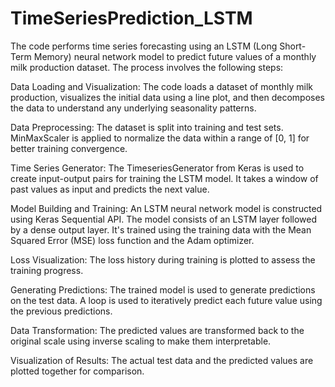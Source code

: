# TimeSeriesPrediction_LSTM
The code performs time series forecasting using an LSTM (Long Short-Term Memory) neural network model to predict future values of a monthly milk production dataset. The process involves the following steps:

Data Loading and Visualization: The code loads a dataset of monthly milk production, visualizes the initial data using a line plot, and then decomposes the data to understand any underlying seasonality patterns.

Data Preprocessing: The dataset is split into training and test sets. MinMaxScaler is applied to normalize the data within a range of [0, 1] for better training convergence.

Time Series Generator: The TimeseriesGenerator from Keras is used to create input-output pairs for training the LSTM model. It takes a window of past values as input and predicts the next value.

Model Building and Training: An LSTM neural network model is constructed using Keras Sequential API. The model consists of an LSTM layer followed by a dense output layer. It's trained using the training data with the Mean Squared Error (MSE) loss function and the Adam optimizer.

Loss Visualization: The loss history during training is plotted to assess the training progress.

Generating Predictions: The trained model is used to generate predictions on the test data. A loop is used to iteratively predict each future value using the previous predictions.

Data Transformation: The predicted values are transformed back to the original scale using inverse scaling to make them interpretable.

Visualization of Results: The actual test data and the predicted values are plotted together for comparison.

